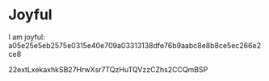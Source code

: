 # Joyful

I am joyful: a05e25e5eb2575e0315e40e709a03313138dfe76b9aabc8e8b8ce5ec266e2ce8


22extLxekaxhkSB27HrwXsr7TQzHuTQVzzCZhs2CCQmBSP